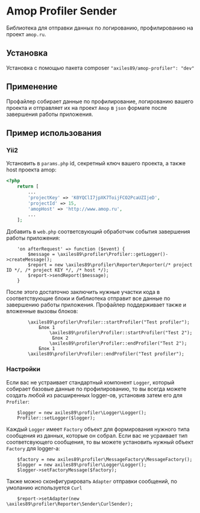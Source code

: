Amop Profiler Sender
============================

Библиотека для отправки данных по логированию, профилированию на проект `amop.ru`. 

Установка
-------------------
 
Установка с помощью пакета composer `"axiles89/amop-profiler": "dev"`


Применение
------------

Профайлер собирает данные по профилирование, логированию вашего проекта и отправляет их на проект `Amop` в `json` формате 
после завершения работы приложения.


Пример использования
------------

### Yii2

Установить в `params.php` id, секретный ключ вашего проекта, а также host проекта amop:

```php
<?php
    return [
        ...
        'projectKey' => 'K0YQClI7jpXK7ToijFCO2PcaUZIjeD',
        'projectId' => 15,
        'amopHost' => 'http://www.amop.ru',
        ...
    ];
```

Добавить в `web.php` соответсвующий обработчик события завершения работы приложения:
```
    'on afterRequest' => function ($event) {
        $message = \axiles89\profiler\Profiler::getLogger()->createMessage();
        $report = new \axiles89\profiler\Reporter\Reporter(/* project ID */, /* project KEY */, /* host */);
        $report->sendReport($message);
    }
```

После этого достаточно заключить нужные участки кода в соответствующие блоки и библиотека отправит все данные по завершению работы приложения. Профайлер поддерживает также и вложенные вызовы блоков:

```
        \axiles89\profiler\Profiler::startProfiler("Test profiler");
            Блок 1
                \axiles89\profiler\Profiler::startProfiler("Test 2");
                 Блок 2
                \axiles89\profiler\Profiler::endProfiler("Test 2");
            Блок 1
        \axiles89\profiler\Profiler::endProfiler("Test profiler");
```

### Настройки

Если вас не устраивает стандартный компонент `Logger`, который собирает базовые данные по профилированию, то вы всегда
можете создать любой из расширенных logger-ов, установив затем его для `Profiler`:

```
    $logger = new axiles89\profiler\Logger\Logger();
    Profiler::setLogger($logger);
```

Каждый `Logger` имеет `Factory` объект для формирования нужного типа сообщения из данных, которые он собрал. Если вас не усраивает тип соответсвующего сообщения, то вы можете установить нужный объект `Factory` для logger-а:

```
    $factory = new axiles89\profiler\MessageFactory\MessageFactory();
    $logger = new axiles89\profiler\Logger\Logger();
    $logger->setFactoryMessage($factory);
```

Также можно сконфигурировать `Adapter` отправки сообщений, по умоланию используется `Curl`

```
    $report->setAdapter(new \axiles89\profiler\Reporter\Sender\CurlSender);
```
